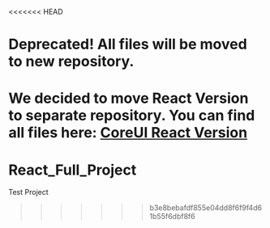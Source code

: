 <<<<<<< HEAD
# Deprecated! All files will be moved to new repository.

We decided to move React Version to separate repository. You can find all files here: [CoreUI React Version](https://github.com/mrholek/CoreUI-React)
=======
# React_Full_Project
Test Project
>>>>>>> b3e8bebafdf855e04dd8f6f9f4d61b55f6dbf8f6
